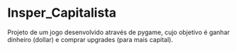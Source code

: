 # Insper_Capitalista
Projeto de um jogo desenvolvido através de pygame, cujo objetivo é ganhar dinheiro (dollar) e comprar upgrades (para mais capital).
